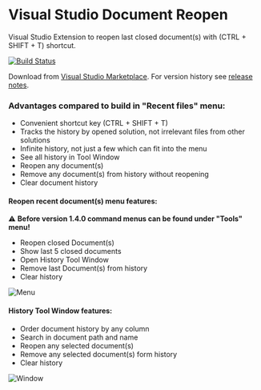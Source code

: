 # Visual Studio Document Reopen
Visual Studio Extension to reopen last closed document(s) with (CTRL + SHIFT + T) shortcut.

[![Build Status](https://major-soft.visualstudio.com/GitHub/_apis/build/status/majorimi.vs-reopen)](https://major-soft.visualstudio.com/GitHub/_build/latest?definitionId=5)

Download from [Visual Studio Marketplace](https://marketplace.visualstudio.com/items?itemName=major.VSDocumentReopen).
For version history see [release notes](https://github.com/majorimi/vs-reopen/blob/master/ReleaseNotes.md).

### Advantages compared to build in "Recent files" menu:
- Convenient shortcut key (CTRL + SHIFT + T)
- Tracks the history by opened solution, not irrelevant files from other solutions
- Infinite history, not just a few which can fit into the menu
- See all history in Tool Window
- Reopen any document(s)
- Remove any document(s) from history without reopening
- Clear document history

#### Reopen recent document(s) menu features:
:warning: **Before version 1.4.0 command menus can be found under "Tools" menu!**

- Reopen closed Document(s)
- Show last 5 closed documents
- Open History Tool Window
- Remove last Document(s) from history
- Clear history

![Menu](https://raw.githubusercontent.com/majorimi/vs-reopen/master/VSDocumentReopen/VSDocumentReopen/Resources/VsToolsMenu.png "Document history menu")

#### History Tool Window features:

- Order document history by any column
- Search in document path and name
- Reopen any selected document(s)
- Remove any selected document(s) form history
- Clear history

![Window](https://raw.githubusercontent.com/majorimi/vs-reopen/master/VSDocumentReopen/VSDocumentReopen/Resources/VsToolsWindow.png "Document history Tool Window")

